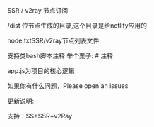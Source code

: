 SSR / v2ray 节点订阅

/dist 位节点生成的目录,这个目录是给netlify应用的

node.txtSSR/v2ray节点列表文件

支持类bash脚本注释  举个栗子: # 注释

app.js为项目的核心逻辑

如果你有什么问题，Please open an issues

更新说明:

支持：SS+SSR+v2Ray
